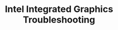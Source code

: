 ---
lang: de
layout: doc
redirect_from:
- /de/doc/intel-igfx-troubleshooting/
redirect_to: https://github.com/Qubes-Community/Contents/blob/master/docs/troubleshooting/intel-igfx-troubleshooting.md
ref: 90
title: Intel Integrated Graphics Troubleshooting
---